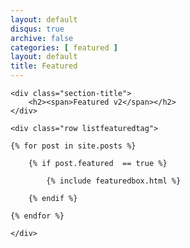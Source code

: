 ```yaml
---
layout: default
disqus: true
archive: false
categories: [ featured ]
layout: default
title: Featured
---
```


<!-- Advert Posts
================================================== -->
<section class="advert-posts">

    <div class="section-title">
        <h2><span>Featured v2</span></h2>
    </div>

    <div class="row listfeaturedtag">

    {% for post in site.posts %}

        {% if post.featured  == true %}

            {% include featuredbox.html %}

        {% endif %}

    {% endfor %}

    </div>

</section>

